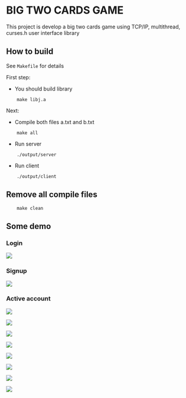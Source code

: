 # BIG TWO CARDS GAME

This project is develop a big two cards game using TCP/IP, multithread, curses.h user interface library

## How to build

See `Makefile` for details

First step:

- You should build library

```
    make libj.a
```

Next:

- Compile both files a.txt and b.txt

```
    make all
```

- Run server

```
    ./output/server
```

- Run client

```
    ./output/client
```

## Remove all compile files

```
    make clean
```

## Some demo

### Login

<img src="/demo/demo1.png"></img>

### Signup

<img src="/demo/demo2.png"></img>

### Active account

<img src="/demo/demo3.png"></img>

<img src="/demo/demo4.png"></img>

<img src="/demo/demo5.png"></img>

<img src="/demo/demo6.png"></img>

<img src="/demo/demo7.png"></img>

<img src="/demo/demo8.png"></img>

<img src="/demo/demo9.png"></img>

<img src="/demo/demo10.png"></img>
